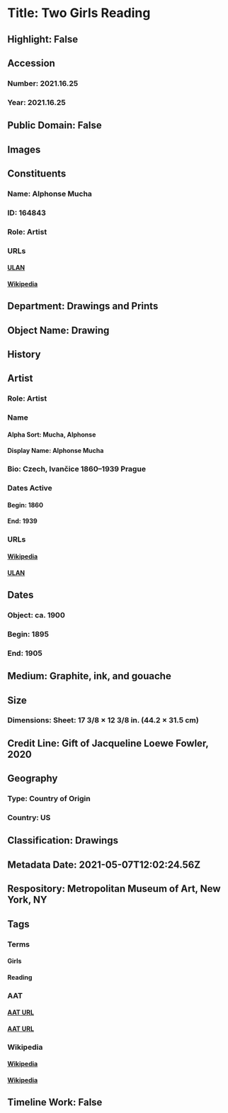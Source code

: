 # Title: Two Girls Reading
## Highlight: False
## Accession
### Number: 2021.16.25
### Year: 2021.16.25
## Public Domain: False
## Images
## Constituents
### Name: Alphonse Mucha
### ID: 164843
### Role: Artist
### URLs
#### [ULAN](http://vocab.getty.edu/page/ulan/500030136)
#### [Wikipedia](https://www.wikidata.org/wiki/Q146691)
## Department: Drawings and Prints
## Object Name: Drawing
## History
## Artist
### Role: Artist
### Name
#### Alpha Sort: Mucha, Alphonse
#### Display Name: Alphonse Mucha
### Bio: Czech, Ivančice 1860–1939 Prague
### Dates Active
#### Begin: 1860
#### End: 1939
### URLs
#### [Wikipedia](https://www.wikidata.org/wiki/Q146691)
#### [ULAN](http://vocab.getty.edu/page/ulan/500030136)
## Dates
### Object: ca. 1900
### Begin: 1895
### End: 1905
## Medium: Graphite, ink, and gouache
## Size
### Dimensions: Sheet: 17 3/8 × 12 3/8 in. (44.2 × 31.5 cm)
## Credit Line: Gift of Jacqueline Loewe Fowler, 2020
## Geography
### Type: Country of Origin
### Country: US
## Classification: Drawings
## Metadata Date: 2021-05-07T12:02:24.56Z
## Respository: Metropolitan Museum of Art, New York, NY
## Tags
### Terms
#### Girls
#### Reading
### AAT
#### [AAT URL](http://vocab.getty.edu/page/aat/300247581)
#### [AAT URL](http://vocab.getty.edu/page/aat/300248178)
### Wikipedia
#### [Wikipedia]()
#### [Wikipedia]()
## Timeline Work: False